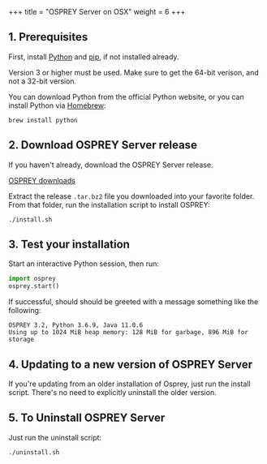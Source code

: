 +++
title = "OSPREY Server on OSX"
weight = 6
+++

## 1. Prerequisites

First, install [Python][python] and [pip][python-pip], if not installed already.

[python]: https://www.python.org/
[python-pip]: https://pip.pypa.io/en/stable/

Version 3 or higher must be used. Make sure to get the 64-bit verison,
and not a 32-bit version.

You can download Python from the official Python website, or you can
install Python via [Homebrew][homebrew]:
```shell
brew install python
```

[homebrew]: https://brew.sh/


## 2. Download OSPREY Server release

If you haven't already, download the OSPREY Server release.

[OSPREY downloads](/install/versions)

Extract the release `.tar.bz2` file you downloaded into your favorite folder.
From that folder, run the installation script to install OSPREY:
```shell
./install.sh
```


## 3. Test your installation

Start an interactive Python session, then run:
```python
import osprey
osprey.start()
```

If successful, should should be greeted with a message something like the following:
```
OSPREY 3.2, Python 3.6.9, Java 11.0.6
Using up to 1024 MiB heap memory: 128 MiB for garbage, 896 MiB for storage
```


## 4. Updating to a new version of OSPREY Server

If you're updating from an older installation of Osprey,
just run the install script. There's no need
to explicitly uninstall the older version.


## 5. To Uninstall OSPREY Server

Just run the uninstall script:
```shell
./uninstall.sh
```

